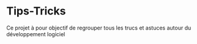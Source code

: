 # Tips-Tricks
Ce projet à pour objectif de regrouper tous les trucs et astuces autour du développement logiciel
